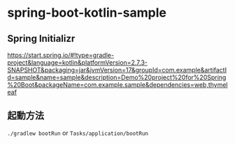 # spring-boot-kotlin-sample

## Spring Initializr
https://start.spring.io/#!type=gradle-project&language=kotlin&platformVersion=2.7.3-SNAPSHOT&packaging=jar&jvmVersion=17&groupId=com.example&artifactId=sample&name=sample&description=Demo%20project%20for%20Spring%20Boot&packageName=com.example.sample&dependencies=web,thymeleaf

## 起動方法
```./gradlew bootRun``` or ```Tasks/application/bootRun```
